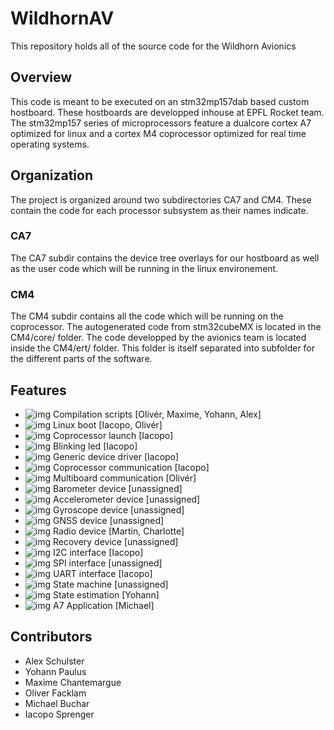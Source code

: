 # WildhornAV
This repository holds all of the source code for the Wildhorn Avionics

## Overview
This code is meant to be executed on an stm32mp157dab based custom hostboard. These hostboards are developped inhouse at EPFL Rocket team. The stm32mp157 series of microprocessors feature a dualcore cortex A7 optimized for linux and a cortex M4 coprocessor optimized for real time operating systems. 


## Organization
The project is organized around two subdirectories CA7 and CM4. These contain the code for each processor subsystem as their names indicate.

### CA7
The CA7 subdir contains the device tree overlays for our hostboard as well as the user code which will be running in the linux environement.

### CM4
The CM4 subdir contains all the code which will be running on the coprocessor. The autogenerated code from stm32cubeMX is located in the CM4/core/ folder. The code developped by the avionics team is located inside the CM4/ert/ folder. This folder is itself separated into subfolder for the different parts of the software.

## Features
* ![img](https://img.shields.io/badge/Feature-Done-success) Compilation scripts [Olivér, Maxime, Yohann, Alex]
* ![img](https://img.shields.io/badge/Feature-Done-success) Linux boot [Iacopo, Olivér]
* ![img](https://img.shields.io/badge/Feature-Done-success) Coprocessor launch [Iacopo]
* ![img](https://img.shields.io/badge/Feature-Done-success) Blinking led [Iacopo]
* ![img](https://img.shields.io/badge/Feature-Done-success) Generic device driver [Iacopo] 
* ![img](https://img.shields.io/badge/Feature-Progress-important) Coprocessor communication [Iacopo]
* ![img](https://img.shields.io/badge/Feature-Progress-important) Multiboard communication [Olivér]
* ![img](https://img.shields.io/badge/Feature-Unstarted-critical) Barometer device [unassigned]
* ![img](https://img.shields.io/badge/Feature-Unstarted-critical) Accelerometer device [unassigned]
* ![img](https://img.shields.io/badge/Feature-Unstarted-critical) Gyroscope device [unassigned]
* ![img](https://img.shields.io/badge/Feature-Unstarted-critical) GNSS device [unassigned]
* ![img](https://img.shields.io/badge/Feature-Progress-important) Radio device [Martin, Charlotte]
* ![img](https://img.shields.io/badge/Feature-Unstarted-critical) Recovery device [unassigned]
* ![img](https://img.shields.io/badge/Feature-Progress-important) I2C interface [Iacopo]
* ![img](https://img.shields.io/badge/Feature-Unstarted-critical) SPI interface [unassigned]
* ![img](https://img.shields.io/badge/Feature-Done-success) UART interface [Iacopo]
* ![img](https://img.shields.io/badge/Feature-Unstarted-critical) State machine [unassigned]
* ![img](https://img.shields.io/badge/Feature-Unstarted-critical) State estimation [Yohann]
* ![img](https://img.shields.io/badge/Feature-Unstarted-critical) A7 Application [Michael]


## Contributors

* Alex Schulster
* Yohann Paulus
* Maxime Chantemargue
* Oliver Facklam
* Michael Buchar
* Iacopo Sprenger


